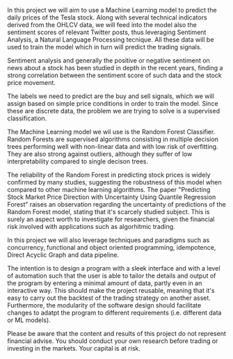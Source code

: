 In this project we will aim to use a Machine Learning model to predict the daily prices of the Tesla stock. Along with several technical indicators derived from the OHLCV data, we will feed into the model also the sentiment scores of relevant Twitter posts, thus leveraging Sentiment Analysis, a Natural Language Processing tecnique. All these data will be used to train the model which in turn will predict the trading signals.

Sentiment analysis and generally the positive or negative sentiment on news about a stock has been studied in depth in the recent years, finding a strong correlation between the sentiment score of such data and the stock price movement.

The labels we need to predict are the buy and sell signals, which we will assign based on simple price conditions in order to train the model. Since these are discrete data, the problem we are trying to solve is a supervised classification.

The Machine Learning model we wil use is the Random Forest Classifier. Random Forests are supervised algorithms consisting in multiple decision trees performing well with non-linear data and with low risk of overfitting. They are also strong against outliers, although they suffer of low interpretability compared to single decison trees.

The reliability of the Random Forest in predicting stock prices is widely confirmed by many studies, suggesting the robustness of this model when compared to other machine learning algorithms. The paper "Predicting Stock Market Price Direction with Uncertainty Using Quantile Regression Forest" raises an observation regarding the uncertainty of predictions of the Random Forest model, stating that it's scarcely studied subject. This is surely an aspect worth to investigate for researchers, given the financial risk involved with applications such as algorhitmic trading.

In this project we will also leverage techniques and paradigms such as concurrency, functional and object oriented programming, idempotence, Direct Acyclic Graph and data pipeline.

The intention is to design a program with a sleek interface and with a level of automation such that the user is able to tailor the details and output of the program by entering a minimal amount of data, partly even in an interactive way. This should make the project reusable, meaning that it's easy to carry out the backtest of the trading strategy on another asset. Furthermore, the modularity of the software design should facilitate changes to adatpt the program to different requirements (i.e. different data or ML models).

Please be aware that the content and results of this project do not represent financial advise. You should conduct your own research before trading or investing in the markets. Your capital is at risk.
